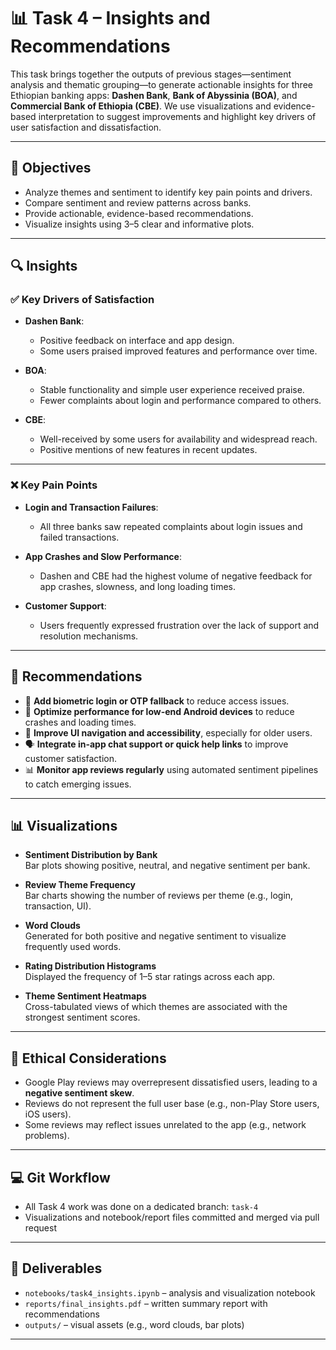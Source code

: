 # 📊 Task 4 – Insights and Recommendations

This task brings together the outputs of previous stages—sentiment analysis and thematic grouping—to generate actionable insights for three Ethiopian banking apps: **Dashen Bank**, **Bank of Abyssinia (BOA)**, and **Commercial Bank of Ethiopia (CBE)**. We use visualizations and evidence-based interpretation to suggest improvements and highlight key drivers of user satisfaction and dissatisfaction.

---

## 🎯 Objectives

- Analyze themes and sentiment to identify key pain points and drivers.
- Compare sentiment and review patterns across banks.
- Provide actionable, evidence-based recommendations.
- Visualize insights using 3–5 clear and informative plots.

---

## 🔍 Insights

### ✅ Key Drivers of Satisfaction

- **Dashen Bank**:
  - Positive feedback on interface and app design.
  - Some users praised improved features and performance over time.

- **BOA**:
  - Stable functionality and simple user experience received praise.
  - Fewer complaints about login and performance compared to others.

- **CBE**:
  - Well-received by some users for availability and widespread reach.
  - Positive mentions of new features in recent updates.

---

### ❌ Key Pain Points

- **Login and Transaction Failures**:
  - All three banks saw repeated complaints about login issues and failed transactions.

- **App Crashes and Slow Performance**:
  - Dashen and CBE had the highest volume of negative feedback for app crashes, slowness, and long loading times.

- **Customer Support**:
  - Users frequently expressed frustration over the lack of support and resolution mechanisms.

---

## 🧠 Recommendations

- 🔐 **Add biometric login or OTP fallback** to reduce access issues.
- 🚀 **Optimize performance for low-end Android devices** to reduce crashes and loading times.
- 🧩 **Improve UI navigation and accessibility**, especially for older users.
- 🗣️ **Integrate in-app chat support or quick help links** to improve customer satisfaction.
- 📊 **Monitor app reviews regularly** using automated sentiment pipelines to catch emerging issues.

---

## 📊 Visualizations

- **Sentiment Distribution by Bank**  
  Bar plots showing positive, neutral, and negative sentiment per bank.

- **Review Theme Frequency**  
  Bar charts showing the number of reviews per theme (e.g., login, transaction, UI).

- **Word Clouds**  
  Generated for both positive and negative sentiment to visualize frequently used words.

- **Rating Distribution Histograms**  
  Displayed the frequency of 1–5 star ratings across each app.

- **Theme Sentiment Heatmaps**  
  Cross-tabulated views of which themes are associated with the strongest sentiment scores.

---

## 🧠 Ethical Considerations

- Google Play reviews may overrepresent dissatisfied users, leading to a **negative sentiment skew**.
- Reviews do not represent the full user base (e.g., non-Play Store users, iOS users).
- Some reviews may reflect issues unrelated to the app (e.g., network problems).

---

## 💻 Git Workflow

- All Task 4 work was done on a dedicated branch: `task-4`
- Visualizations and notebook/report files committed and merged via pull request

---

## 📁 Deliverables

- `notebooks/task4_insights.ipynb` – analysis and visualization notebook
- `reports/final_insights.pdf` – written summary report with recommendations
- `outputs/` – visual assets (e.g., word clouds, bar plots)

---
